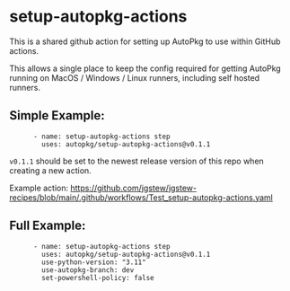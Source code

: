 # setup-autopkg-actions

This is a shared github action for setting up AutoPkg to use within GitHub actions.

This allows a single place to keep the config required for getting AutoPkg running on MacOS / Windows / Linux runners, including self hosted runners.

## Simple Example:

```
      - name: setup-autopkg-actions step
        uses: autopkg/setup-autopkg-actions@v0.1.1
```

`v0.1.1` should be set to the newest release version of this repo when creating a new action.

Example action: https://github.com/jgstew/jgstew-recipes/blob/main/.github/workflows/Test_setup-autopkg-actions.yaml

## Full Example:

```
      - name: setup-autopkg-actions step
        uses: autopkg/setup-autopkg-actions@v0.1.1
        use-python-version: "3.11"
        use-autopkg-branch: dev
        set-powershell-policy: false
```
